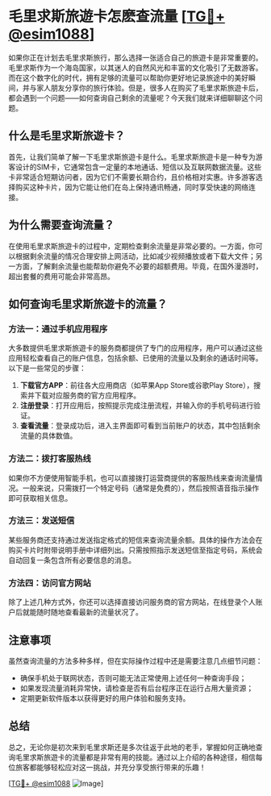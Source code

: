 # 毛里求斯旅遊卡怎麽查流量 [[TG💪+ @esim1088](https://t.me/s/esim1088)]

如果你正在计划去毛里求斯旅行，那么选择一张适合自己的旅遊卡是非常重要的。毛里求斯作为一个海岛国家，以其迷人的自然风光和丰富的文化吸引了无数游客。而在这个数字化的时代，拥有足够的流量可以帮助你更好地记录旅途中的美好瞬间，并与家人朋友分享你的旅行体验。但是，很多人在购买了毛里求斯旅遊卡后，都会遇到一个问题——如何查询自己剩余的流量呢？今天我们就来详细聊聊这个问题。

## 什么是毛里求斯旅遊卡？

首先，让我们简单了解一下毛里求斯旅遊卡是什么。毛里求斯旅遊卡是一种专为游客设计的SIM卡，它通常包含一定量的本地通话、短信以及互联网数据流量。这些卡非常适合短期访问者，因为它们不需要长期合约，且价格相对实惠。许多游客选择购买这种卡片，因为它能让他们在岛上保持通讯畅通，同时享受快速的网络连接。

## 为什么需要查询流量？

在使用毛里求斯旅遊卡的过程中，定期检查剩余流量是非常必要的。一方面，你可以根据剩余流量的情况合理安排上网活动，比如减少视频播放或者下载大文件；另一方面，了解剩余流量也能帮助你避免不必要的超额费用。毕竟，在国外漫游时，超出套餐的费用可能会非常高昂。

## 如何查询毛里求斯旅遊卡的流量？

### 方法一：通过手机应用程序

大多数提供毛里求斯旅遊卡的服务商都提供了专门的应用程序，用户可以通过这些应用轻松查看自己的账户信息，包括余额、已使用的流量以及剩余的通话时间等。以下是一些常见的步骤：

1. **下载官方APP**：前往各大应用商店（如苹果App Store或谷歌Play Store），搜索并下载对应服务商的官方应用程序。
2. **注册登录**：打开应用后，按照提示完成注册流程，并输入你的手机号码进行验证。
3. **查看流量**：登录成功后，进入主界面即可看到当前账户的状态，其中包括剩余流量的具体数值。

### 方法二：拨打客服热线

如果你不方便使用智能手机，也可以直接拨打运营商提供的客服热线来查询流量情况。一般来说，只需拨打一个特定号码（通常是免费的），然后按照语音指示操作即可获取相关信息。

### 方法三：发送短信

某些服务商还支持通过发送指定格式的短信来查询流量余额。具体的操作方法会在购买卡片时附带说明手册中详细列出。只需按照指示发送短信至指定号码，系统会自动回复一条包含所有必要信息的消息。

### 方法四：访问官方网站

除了上述几种方式外，你还可以选择直接访问服务商的官方网站，在线登录个人账户后就能随时随地查看最新的流量状况了。

## 注意事项

虽然查询流量的方法多种多样，但在实际操作过程中还是需要注意几点细节问题：

- 确保手机处于联网状态，否则可能无法正常使用上述任何一种查询手段；
- 如果发现流量消耗异常快，请检查是否有后台程序正在运行占用大量资源；
- 定期更新软件版本以获得更好的用户体验和服务支持。

## 总结

总之，无论你是初次来到毛里求斯还是多次往返于此地的老手，掌握如何正确地查询毛里求斯旅遊卡的流量都是非常有用的技能。通过以上介绍的各种途径，相信每位旅客都能够轻松应对这一挑战，并充分享受旅行带来的乐趣！

[[TG💪+ @esim1088](https://t.me/s/esim1088) ![Image](https://i.postimg.cc/4NQfJmqS/Snipaste-2025-05-13-00-14-12.png)]